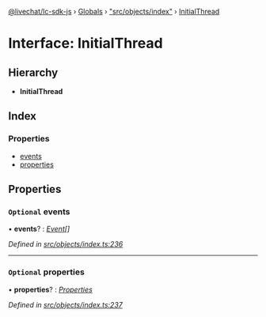 [@livechat/lc-sdk-js](../README.md) › [Globals](../globals.md) › ["src/objects/index"](../modules/_src_objects_index_.md) › [InitialThread](_src_objects_index_.initialthread.md)

# Interface: InitialThread

## Hierarchy

* **InitialThread**

## Index

### Properties

* [events](_src_objects_index_.initialthread.md#optional-events)
* [properties](_src_objects_index_.initialthread.md#optional-properties)

## Properties

### `Optional` events

• **events**? : *[Event](../modules/_src_objects_index_.md#event)[]*

*Defined in [src/objects/index.ts:236](https://github.com/livechat/lc-sdk-js/blob/21d7a55/src/objects/index.ts#L236)*

___

### `Optional` properties

• **properties**? : *[Properties](_src_objects_index_.properties.md)*

*Defined in [src/objects/index.ts:237](https://github.com/livechat/lc-sdk-js/blob/21d7a55/src/objects/index.ts#L237)*
